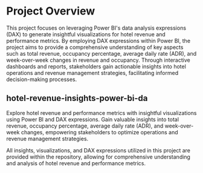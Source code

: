 
# Project Overview

This project focuses on leveraging Power BI's data analysis expressions (DAX) to generate insightful visualizations for hotel revenue and performance metrics. By employing DAX expressions within Power BI, the project aims to provide a comprehensive understanding of key aspects such as total revenue, occupancy percentage, average daily rate (ADR), and week-over-week changes in revenue and occupancy. Through interactive dashboards and reports, stakeholders gain actionable insights into hotel operations and revenue management strategies, facilitating informed decision-making processes.

## hotel-revenue-insights-power-bi-da

Explore hotel revenue and performance metrics with insightful visualizations using Power BI and DAX expressions. Gain valuable insights into total revenue, occupancy percentage, average daily rate (ADR), and week-over-week changes, empowering stakeholders to optimize operations and revenue management strategies.

All insights, visualizations, and DAX expressions utilized in this project are provided within the repository, allowing for comprehensive understanding and analysis of hotel revenue and performance metrics.

